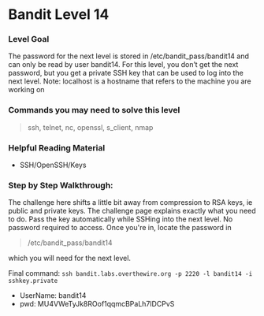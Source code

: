 # Bandit Level 14

### Level Goal
The password for the next level is stored in /etc/bandit_pass/bandit14 and can only be read by user bandit14. For this level, you don’t get the next password, but you get a private SSH key that can be used to log into the next level. Note: localhost is a hostname that refers to the machine you are working on

### Commands you may need to solve this level
> ssh, telnet, nc, openssl, s_client, nmap

### Helpful Reading Material
- SSH/OpenSSH/Keys

### Step by Step Walkthrough:
The challenge here shifts a little bit away from compression to RSA keys, ie public and private keys. The challenge page explains exactly what you need to do. Pass the key automatically while SSHing into the next level. No password required to access. Once you're in, locate the password in 

> /etc/bandit_pass/bandit14 

which you will need for the next level.

Final command: 
```ssh bandit.labs.overthewire.org -p 2220 -l bandit14 -i sshkey.private```

* UserName: bandit14
* pwd: MU4VWeTyJk8ROof1qqmcBPaLh7lDCPvS